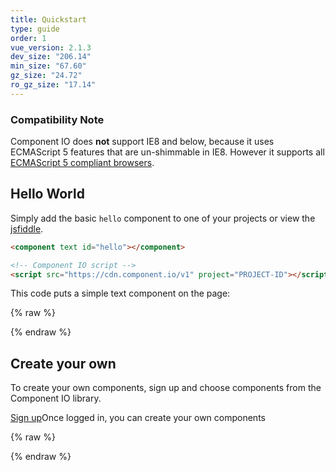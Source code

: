 ```yaml
---
title: Quickstart
type: guide
order: 1
vue_version: 2.1.3
dev_size: "206.14"
min_size: "67.60"
gz_size: "24.72"
ro_gz_size: "17.14"
---
```


### Compatibility Note

Component IO does **not** support IE8 and below, because it uses ECMAScript 5 features that are un-shimmable in IE8. However it supports all [ECMAScript 5 compliant browsers](http://caniuse.com/#feat=es5).

## Hello World

Simply add the basic `hello` component to one of your projects or view the [jsfiddle](https://jsfiddle.net/component/hvnx6p0q/).

``` html
<component text id="hello"></component>

<!-- Component IO script -->
<script src="https://cdn.component.io/v1" project="PROJECT-ID"></script>
```
This code puts a simple text component on the page:

{% raw %}
<div class="demo">
  <component text id="hello"></component>
</div>
{% endraw %}

## Create your own

To create your own components, sign up and choose components from the Component IO library.

<div id="downloads">
  <a class="button" href="https://component.io/auth">Sign up</a><span class="light info">Once logged in, you can create your own components</span>
</div>

{% raw %}
<!-- Component IO script -->
<script src="https://cdn.component.io/v1" project="component-io-team"></script>
{% endraw %}
